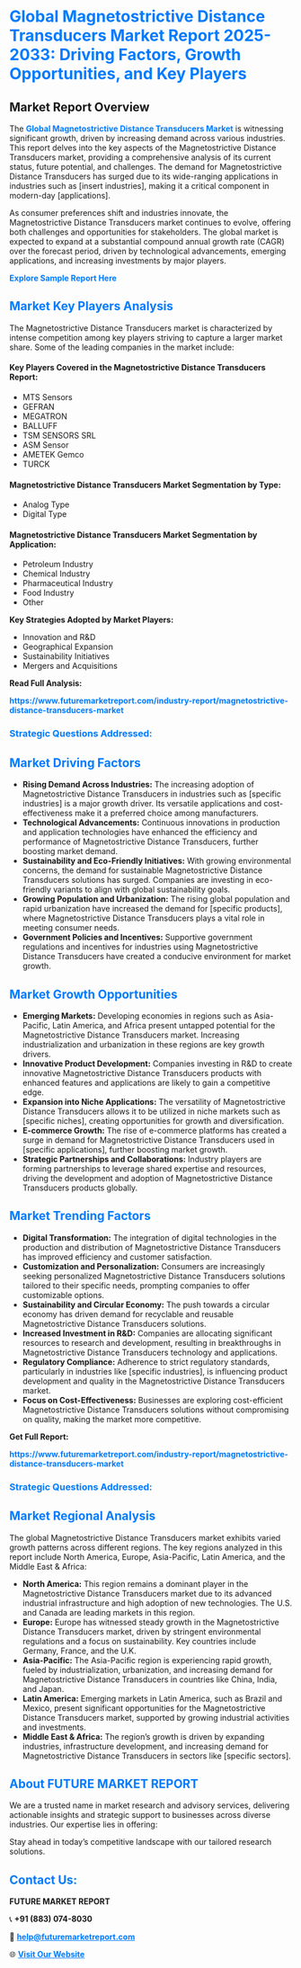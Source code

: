 <h1 style="color: #007BFF;">Global Magnetostrictive Distance Transducers Market Report 2025-2033: Driving Factors, Growth Opportunities, and Key Players</h1>

<section id="overview">
<h2>Market Report Overview</h2>
<p>The <a href="https://www.futuremarketreport.com/industry-report/magnetostrictive-distance-transducers-market" style="color: #007BFF; text-decoration: none;"><strong>Global Magnetostrictive Distance Transducers Market</strong></a> is witnessing significant growth, driven by increasing demand across various industries. This report delves into the key aspects of the Magnetostrictive Distance Transducers market, providing a comprehensive analysis of its current status, future potential, and challenges. The demand for Magnetostrictive Distance Transducers has surged due to its wide-ranging applications in industries such as [insert industries], making it a critical component in modern-day [applications].</p>
<p>As consumer preferences shift and industries innovate, the Magnetostrictive Distance Transducers market continues to evolve, offering both challenges and opportunities for stakeholders. The global market is expected to expand at a substantial compound annual growth rate (CAGR) over the forecast period, driven by technological advancements, emerging applications, and increasing investments by major players.</p>
</section>

<section id="overview">
<p><a href="https://www.futuremarketreport.com/request-sample/reportId=81860" style="color: #007BFF; text-decoration: none;"><strong>Explore Sample Report Here</strong></a></p>
</section>

<section id="key-players">
<h2 style="color: #007BFF;">Market Key Players Analysis</h2>
<p>The Magnetostrictive Distance Transducers market is characterized by intense competition among key players striving to capture a larger market share. Some of the leading companies in the market include:</p>
<h4>Key Players Covered in the Magnetostrictive Distance Transducers Report:</h4>
<ul><li>MTS Sensors</li><li>GEFRAN</li><li>MEGATRON</li><li>BALLUFF</li><li>TSM SENSORS SRL</li><li>ASM Sensor</li><li>AMETEK Gemco</li><li>TURCK</li></ul>
<h4>Magnetostrictive Distance Transducers Market Segmentation by Type:</h4>
<ul><li>Analog Type</li><li>Digital Type</li></ul>

<h4>Magnetostrictive Distance Transducers Market Segmentation by Application:</h4>
<ul><li>Petroleum Industry</li><li>Chemical Industry</li><li>Pharmaceutical Industry</li><li>Food Industry</li><li>Other</li></ul>
<p><strong>Key Strategies Adopted by Market Players:</strong></p>
<ul>
<li>Innovation and R&D</li>
<li>Geographical Expansion</li>
<li>Sustainability Initiatives</li>
<li>Mergers and Acquisitions</li>
</ul>
</section>

<section>
<p><strong>Read Full Analysis: </strong></p><a href="https://www.futuremarketreport.com/industry-report/magnetostrictive-distance-transducers-market" style="color: #007BFF; text-decoration: none;"><strong>https://www.futuremarketreport.com/industry-report/magnetostrictive-distance-transducers-market</strong></a>
<h3 style="color: #007BFF;">Strategic Questions Addressed:</h3>
</section>

<section id="driving-factors">
<h2 style="color: #007BFF;">Market Driving Factors</h2>
<ul>
<li><strong>Rising Demand Across Industries:</strong> The increasing adoption of Magnetostrictive Distance Transducers in industries such as [specific industries] is a major growth driver. Its versatile applications and cost-effectiveness make it a preferred choice among manufacturers.</li>
<li><strong>Technological Advancements:</strong> Continuous innovations in production and application technologies have enhanced the efficiency and performance of Magnetostrictive Distance Transducers, further boosting market demand.</li>
<li><strong>Sustainability and Eco-Friendly Initiatives:</strong> With growing environmental concerns, the demand for sustainable Magnetostrictive Distance Transducers solutions has surged. Companies are investing in eco-friendly variants to align with global sustainability goals.</li>
<li><strong>Growing Population and Urbanization:</strong> The rising global population and rapid urbanization have increased the demand for [specific products], where Magnetostrictive Distance Transducers plays a vital role in meeting consumer needs.</li>
<li><strong>Government Policies and Incentives:</strong> Supportive government regulations and incentives for industries using Magnetostrictive Distance Transducers have created a conducive environment for market growth.</li>
</ul>
</section>

<section id="growth-opportunities">
<h2 style="color: #007BFF;">Market Growth Opportunities</h2>
<ul>
<li><strong>Emerging Markets:</strong> Developing economies in regions such as Asia-Pacific, Latin America, and Africa present untapped potential for the Magnetostrictive Distance Transducers market. Increasing industrialization and urbanization in these regions are key growth drivers.</li>
<li><strong>Innovative Product Development:</strong> Companies investing in R&D to create innovative Magnetostrictive Distance Transducers products with enhanced features and applications are likely to gain a competitive edge.</li>
<li><strong>Expansion into Niche Applications:</strong> The versatility of Magnetostrictive Distance Transducers allows it to be utilized in niche markets such as [specific niches], creating opportunities for growth and diversification.</li>
<li><strong>E-commerce Growth:</strong> The rise of e-commerce platforms has created a surge in demand for Magnetostrictive Distance Transducers used in [specific applications], further boosting market growth.</li>
<li><strong>Strategic Partnerships and Collaborations:</strong> Industry players are forming partnerships to leverage shared expertise and resources, driving the development and adoption of Magnetostrictive Distance Transducers products globally.</li>
</ul>
</section>

<section id="trending-factors">
<h2 style="color: #007BFF;">Market Trending Factors</h2>
<ul>
<li><strong>Digital Transformation:</strong> The integration of digital technologies in the production and distribution of Magnetostrictive Distance Transducers has improved efficiency and customer satisfaction.</li>
<li><strong>Customization and Personalization:</strong> Consumers are increasingly seeking personalized Magnetostrictive Distance Transducers solutions tailored to their specific needs, prompting companies to offer customizable options.</li>
<li><strong>Sustainability and Circular Economy:</strong> The push towards a circular economy has driven demand for recyclable and reusable Magnetostrictive Distance Transducers solutions.</li>
<li><strong>Increased Investment in R&D:</strong> Companies are allocating significant resources to research and development, resulting in breakthroughs in Magnetostrictive Distance Transducers technology and applications.</li>
<li><strong>Regulatory Compliance:</strong> Adherence to strict regulatory standards, particularly in industries like [specific industries], is influencing product development and quality in the Magnetostrictive Distance Transducers market.</li>
<li><strong>Focus on Cost-Effectiveness:</strong> Businesses are exploring cost-efficient Magnetostrictive Distance Transducers solutions without compromising on quality, making the market more competitive.</li>
</ul>
</section>

<section>
<p><strong>Get Full Report: </strong></p><a href="https://www.futuremarketreport.com/industry-report/magnetostrictive-distance-transducers-market" style="color: #007BFF; text-decoration: none;"><strong>https://www.futuremarketreport.com/industry-report/magnetostrictive-distance-transducers-market</strong></a>
<h3 style="color: #007BFF;">Strategic Questions Addressed:</h3>
</section>


<section id="regional-analysis">
<h2 style="color: #007BFF;">Market Regional Analysis</h2>
<p>The global Magnetostrictive Distance Transducers market exhibits varied growth patterns across different regions. The key regions analyzed in this report include North America, Europe, Asia-Pacific, Latin America, and the Middle East & Africa:</p>
<ul>
<li><strong>North America:</strong> This region remains a dominant player in the Magnetostrictive Distance Transducers market due to its advanced industrial infrastructure and high adoption of new technologies. The U.S. and Canada are leading markets in this region.</li>
<li><strong>Europe:</strong> Europe has witnessed steady growth in the Magnetostrictive Distance Transducers market, driven by stringent environmental regulations and a focus on sustainability. Key countries include Germany, France, and the U.K.</li>
<li><strong>Asia-Pacific:</strong> The Asia-Pacific region is experiencing rapid growth, fueled by industrialization, urbanization, and increasing demand for Magnetostrictive Distance Transducers in countries like China, India, and Japan.</li>
<li><strong>Latin America:</strong> Emerging markets in Latin America, such as Brazil and Mexico, present significant opportunities for the Magnetostrictive Distance Transducers market, supported by growing industrial activities and investments.</li>
<li><strong>Middle East & Africa:</strong> The region’s growth is driven by expanding industries, infrastructure development, and increasing demand for Magnetostrictive Distance Transducers in sectors like [specific sectors].</li>
</ul>
</section>

<footer>
<h2 style="color: #007BFF;">About FUTURE MARKET REPORT</h2>
<p>We are a trusted name in market research and advisory services, delivering actionable insights and strategic support to businesses across diverse industries. Our expertise lies in offering:</p>

<p>Stay ahead in today’s competitive landscape with our tailored research solutions.</p>

<h2 style="color: #007BFF;">Contact Us:</h2>
<p><strong>FUTURE MARKET REPORT</strong></p>
<p>📞 <strong>+91 (883) 074-8030</strong></p>
<p>📧 <strong><a href="mailto:help@futuremarketreport.com" style="color: #007BFF;">help@futuremarketreport.com</a></strong></p>
<p>🌐 <strong><a href="https://www.futuremarketreport.com/" style="color: #007BFF;">Visit Our Website</a></strong></p>
</footer>